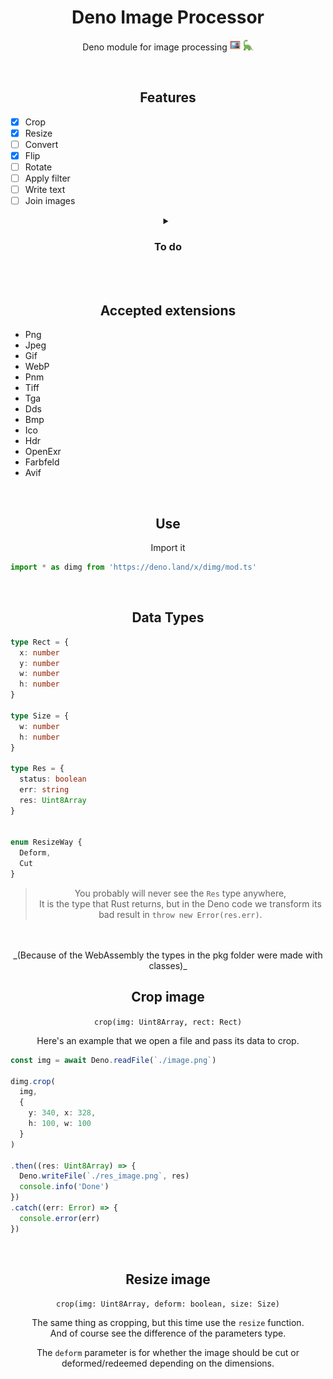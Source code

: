 <div align='center'>

# Deno Image Processor

Deno module for image processing
<img src='https://raw.githubusercontent.com/pandasoli/twemojis/master/1f5bc.svg' alt='Picture twemoji' width='17'/>
<img src='https://raw.githubusercontent.com/pandasoli/twemojis/master/1f995.svg' alt='Sauropod' width='17'/>

<br/>

## Features

<div align='left'>

- [x] Crop
- [x] Resize
- [ ] Convert
- [x] Flip
- [ ] Rotate
- [ ] Apply filter
- [ ] Write text
- [ ] Join images
</div>

<details>
  <summary>

  ### To do
  </summary>

  <div align='left'>

  - [ ] Use `Result<>` to return features results.
  </div>
</details>

<br/>
<br/>

## Accepted extensions

<div align='left'>

- Png
- Jpeg
- Gif
- WebP
- Pnm
- Tiff
- Tga
- Dds
- Bmp
- Ico
- Hdr
- OpenExr
- Farbfeld
- Avif
</div>
<br/>

## Use
Import it
<div align='left'>

```ts
import * as dimg from 'https://deno.land/x/dimg/mod.ts'
```
</div>
<br/>

## Data Types
<div align='left'>

```ts
type Rect = {
  x: number
  y: number
  w: number
  h: number
}

type Size = {
  w: number
  h: number
}

type Res = {
  status: boolean
  err: string
  res: Uint8Array
}


enum ResizeWay {
  Deform,
  Cut
}
```
</div>

> You probably will never see the `Res` type anywhere,  
It is the type that Rust returns, but in the Deno code we transform its bad result in `throw new Error(res.err)`.
<br/>
<br/>
_(Because of the WebAssembly the types in the pkg folder were made with classes)_

<br/>

## Crop image
`crop(img: Uint8Array, rect: Rect)`

Here's an example that we open a file and pass its data to crop.
<div align='left'>

```ts
const img = await Deno.readFile(`./image.png`)

dimg.crop(
  img,
  {
    y: 340, x: 328,
    h: 100, w: 100
  }
)

.then((res: Uint8Array) => {
  Deno.writeFile(`./res_image.png`, res)
  console.info('Done')
})
.catch((err: Error) => {
  console.error(err)
})
```
</div>
<br/>

## Resize image
`crop(img: Uint8Array, deform: boolean, size: Size)`

The same thing as cropping, but this time use the `resize` function.  
And of course see the difference of the parameters type.

The `deform` parameter is for whether the image should be cut or deformed/redeemed depending on the dimensions.
